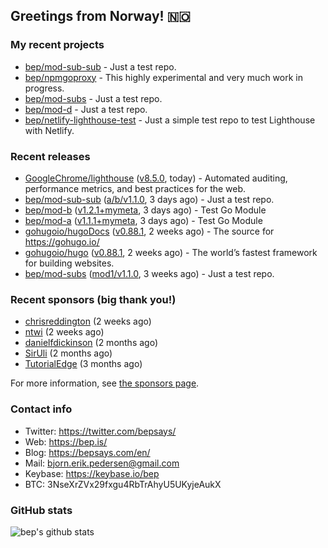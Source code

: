 ## Greetings from Norway! 🇳🇴

### My recent projects

- [bep/mod-sub-sub](https://github.com/bep/mod-sub-sub) - Just a test repo.
- [bep/npmgoproxy](https://github.com/bep/npmgoproxy) - This highly experimental and very much work in progress.
- [bep/mod-subs](https://github.com/bep/mod-subs) - Just a test repo.
- [bep/mod-d](https://github.com/bep/mod-d) - Just a test repo.
- [bep/netlify-lighthouse-test](https://github.com/bep/netlify-lighthouse-test) - Just a simple test repo to test Lighthouse with Netlify.

### Recent releases
- [GoogleChrome/lighthouse](https://github.com/GoogleChrome/lighthouse) ([v8.5.0](https://github.com/GoogleChrome/lighthouse/releases/tag/v8.5.0), today) - Automated auditing, performance metrics, and best practices for the web.
- [bep/mod-sub-sub](https://github.com/bep/mod-sub-sub) ([a/b/v1.1.0](https://github.com/bep/mod-sub-sub/releases/tag/a%2Fb%2Fv1.1.0), 3 days ago) - Just a test repo.
- [bep/mod-b](https://github.com/bep/mod-b) ([v1.2.1&#43;mymeta](https://github.com/bep/mod-b/releases/tag/v1.2.1%2Bmymeta), 3 days ago) - Test Go Module
- [bep/mod-a](https://github.com/bep/mod-a) ([v1.1.1&#43;mymeta](https://github.com/bep/mod-a/releases/tag/v1.1.1%2Bmymeta), 3 days ago) - Test Go Module
- [gohugoio/hugoDocs](https://github.com/gohugoio/hugoDocs) ([v0.88.1](https://github.com/gohugoio/hugoDocs/releases/tag/v0.88.1), 2 weeks ago) - The source for https://gohugo.io/
- [gohugoio/hugo](https://github.com/gohugoio/hugo) ([v0.88.1](https://github.com/gohugoio/hugo/releases/tag/v0.88.1), 2 weeks ago) - The world’s fastest framework for building websites.
- [bep/mod-subs](https://github.com/bep/mod-subs) ([mod1/v1.1.0](https://github.com/bep/mod-subs/releases/tag/mod1%2Fv1.1.0), 3 weeks ago) - Just a test repo.


### Recent sponsors (big thank you!)

- [chrisreddington](https://github.com/chrisreddington) (2 weeks ago)
- [ntwi](https://github.com/ntwi) (2 weeks ago)
- [danielfdickinson](https://github.com/danielfdickinson) (2 months ago)
- [SirUli](https://github.com/SirUli) (2 months ago)
- [TutorialEdge](https://github.com/TutorialEdge) (3 months ago)

For more information, see [the sponsors page](https://github.com/sponsors/bep/).

### Contact info
- Twitter: https://twitter.com/bepsays/
- Web: https://bep.is/
- Blog: https://bepsays.com/en/
- Mail: bjorn.erik.pedersen@gmail.com
- Keybase: https://keybase.io/bep
- BTC: 3NseXrZVx29fxgu4RbTrAhyU5UKyjeAukX


### GitHub stats
![bep's github stats](https://github-readme-stats.vercel.app/api?username=bep&count_private=true&hide_title=true)


